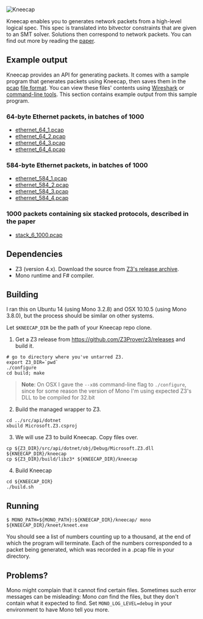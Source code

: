 ![Kneecap](http://www.cl.cam.ac.uk/~ns441/kneecap/small_kneecap.jpg)

Kneecap enables you to generates network packets from a high-level logical spec.
This spec is translated into bitvector constraints that are given to an SMT solver.
Solutions then correspond to network packets.
You can find out more by reading the [paper](http://www.cl.cam.ac.uk/~ns441/files/kneecap_smt16.pdf).

## Example output
Kneecap provides an API for generating packets. It comes with a sample program that
generates packets using Kneecap, then saves them in the
[pcap](https://en.wikipedia.org/wiki/Pcap) [file format](https://wiki.wireshark.org/Development/LibpcapFileFormat).
You can view these files' contents using [Wireshark](https://www.wireshark.org/)
or [command-line tools](http://serverfault.com/questions/38626/how-can-i-read-pcap-files-in-a-friendly-format).
This section contains example output from this sample program.

### 64-byte Ethernet packets, in batches of 1000
* [ethernet_64_1.pcap](http://www.cl.cam.ac.uk/~ns441/kneecap/ethernet_64_1.pcap)
* [ethernet_64_2.pcap](http://www.cl.cam.ac.uk/~ns441/kneecap/ethernet_64_2.pcap)
* [ethernet_64_3.pcap](http://www.cl.cam.ac.uk/~ns441/kneecap/ethernet_64_3.pcap)
* [ethernet_64_4.pcap](http://www.cl.cam.ac.uk/~ns441/kneecap/ethernet_64_4.pcap)

### 584-byte Ethernet packets, in batches of 1000
* [ethernet_584_1.pcap](http://www.cl.cam.ac.uk/~ns441/kneecap/ethernet_584_1.pcap)
* [ethernet_584_2.pcap](http://www.cl.cam.ac.uk/~ns441/kneecap/ethernet_584_2.pcap)
* [ethernet_584_3.pcap](http://www.cl.cam.ac.uk/~ns441/kneecap/ethernet_584_3.pcap)
* [ethernet_584_4.pcap](http://www.cl.cam.ac.uk/~ns441/kneecap/ethernet_584_4.pcap)

### 1000 packets containing six stacked protocols, described in the paper
* [stack_6_1000.pcap](http://www.cl.cam.ac.uk/~ns441/kneecap/stack_6_1000.pcap)

## Dependencies
* Z3 (version 4.x). Download the source from <a href="https://github.com/Z3Prover/z3/releases">Z3's release archive</a>.
* Mono runtime and F# compiler.

## Building
I ran this on Ubuntu 14 (using Mono 3.2.8) and OSX 10.10.5 (using Mono 3.8.0), but the process should be similar on other systems.

Let `$KNEECAP_DIR` be the path of your Kneecap repo clone.

1) Get a Z3 release from https://github.com/Z3Prover/z3/releases and build it.
```
# go to directory where you've untarred Z3.
export Z3_DIR=`pwd`
./configure
cd build; make
```
> **Note**: On OSX I gave the `--x86` command-line flag to `./configure`, since
> for some reason the version of Mono I'm using expected Z3's DLL to be compiled
> for 32.bit

2) Build the managed wrapper to Z3.
```
cd ../src/api/dotnet
xbuild Microsoft.Z3.csproj
```
3) We will use Z3 to build Kneecap. Copy files over.
```
cp ${Z3_DIR}/src/api/dotnet/obj/Debug/Microsoft.Z3.dll ${KNEECAP_DIR}/kneecap
cp ${Z3_DIR}/build/libz3* ${KNEECAP_DIR}/kneecap
```
4) Build Kneecap
```
cd ${KNEECAP_DIR}
./build.sh
```

## Running
`$ MONO_PATH=${MONO_PATH}:${KNEECAP_DIR}/kneecap/ mono ${KNEECAP_DIR}/kneet/kneet.exe`

You should see a list of numbers counting up to a thousand, at the end of which
the program will terminate. Each of the numbers corresponded to a packet being
generated, which was recorded in a .pcap file in your directory.

## Problems?
Mono might complain that it cannot find certain files. Sometimes such error messages
can be misleading: Mono *can* find the files, but they don't contain what it
expected to find. Set `MONO_LOG_LEVEL=debug` in your environment to have Mono
tell you more.
